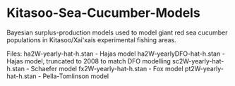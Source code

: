 # Kitasoo-Sea-Cucumber-Models
Bayesian surplus-production models used to model giant red sea cucumber populations in Kitasoo/Xai'xais experimental fishing areas.

Files:
ha2W-yearly-hat-h.stan - Hajas model
ha2W-yearlyDFO-hat-h.stan - Hajas model, truncated to 2008 to match DFO modelling
sc2W-yearly-hat-h.stan - Schaefer model
fx2W-yearly-hat-h.stan - Fox model
pt2W-yearly-hat-h.stan - Pella-Tomlinson model
